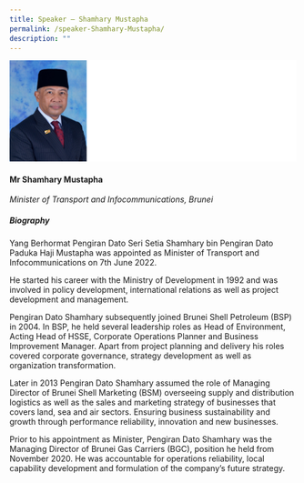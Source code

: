 ```yaml
---
title: Speaker – Shamhary Mustapha
permalink: /speaker-Shamhary-Mustapha/
description: ""
---
```

![](/images/Speakers/Shamhary%20Mustapha.jpg)

#### **Mr Shamhary Mustapha**

*Minister of Transport and Infocommunications, Brunei*  

##### **Biography**
Yang Berhormat Pengiran Dato Seri Setia Shamhary bin Pengiran Dato Paduka Haji Mustapha was appointed as Minister of Transport and Infocommunications on 7th June 2022. 

He started his career with the Ministry of Development in 1992 and was involved in policy development, international relations as well as project development and management. 

Pengiran Dato Shamhary subsequently joined Brunei Shell Petroleum (BSP) in 2004. In BSP, he held several leadership roles as Head of Environment, Acting Head of HSSE, Corporate Operations Planner and Business Improvement Manager. Apart from project planning and delivery his roles covered corporate governance, strategy development as well as organization transformation.

Later in 2013 Pengiran Dato Shamhary assumed the role of Managing Director of Brunei Shell Marketing (BSM) overseeing supply and distribution logistics as well as the sales and marketing strategy of businesses that covers land, sea and air sectors. Ensuring business sustainability and growth through performance reliability, innovation and new businesses.

Prior to his appointment as Minister, Pengiran Dato Shamhary was the Managing Director of Brunei Gas Carriers (BGC), position he held from November 2020. He was accountable for operations reliability, local capability development and formulation of the company’s future strategy.